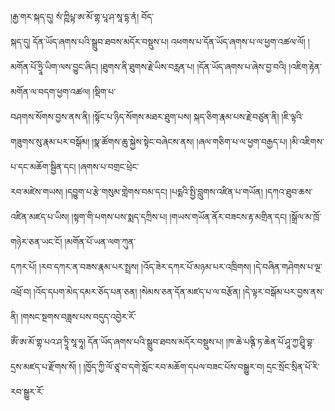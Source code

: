 ﻿  
།རྒྱ་གར་སྐད་དུ། སཾ་ཀྵིཔྟ་ཨ་མོ་གྷ་པཱ་ཤ་སཱ་དྷ་ནཾ། བོད་  
སྐད་དུ། དོན་ཡོད་ཞགས་པའི་སྒྲུབ་ཐབས་མདོར་བསྡུས་པ། འཕགས་པ་དོན་ཡོད་ཞགས་པ་ལ་ཕྱག་འཚལ་ལོ། །མགོན་པོ་ཧྲཱི་ཡིག་ལས་བྱུང་ཞིང། །ཐུགས་ནི་ཐུགས་རྗེ་ཡིས་བརླན་པ། །དོན་ཡོད་ཞགས་པ་ཞེས་བྱ་བའི། །འཇིག་རྟེན་མགོན་ལ་བདག་ཕྱག་འཚལ། །སྡིག་པ་  
བཤགས་སོགས་བྱས་ནས་ནི། །སྟོང་པ་ཉིད་སོགས་མཐར་ཐུག་པས། སྐད་ཅིག་རྣམ་པས་རྗེ་བཙུན་ནི། །ཇི་ལྟའི་གཟུགས་སུ་རྣམ་པར་བསྒོམ། །སྣ་ཚོགས་ཆུ་སྐྱེས་སྟེང་བཞེངས་ནས། །ཞལ་གཅིག་པ་ལ་ཕྱག་བརྒྱད་པ། །མི་འཇིགས་པ་དང་མཆོག་སྦྱིན་དང། །ཞགས་པ་བགྲང་ཕྲེང་  
རབ་མཛེས་གཡས། །དབྱུག་པ་རྩེ་གསུམ་གླེགས་བམ་དང། །པདྨའི་སྤྱི་བླུགས་འཛིན་པ་གཡོན། །དཀའ་ཐུབ་ཆས་འཛིན་མཛད་པ་ཡིས། །སྟག་གི་པགས་པས་སྨད་དཀྲིས་པ། །གཡས་གཡོན་ནོར་བཟངས་རྟ་མགྲིན་དང། །སྒྲོལ་མ་ཁྲོ་གཉེར་ཅན་ཡང་ངོ། །མགོན་པོ་ཡན་ལག་ཀུན་  
དཀར་པོ། །རབ་དཀར་ན་བཟས་རྣམ་པར་སྤྲས། །འོད་ཟེར་དཀར་པོ་མཉམ་པར་འཁྲིགས། །དེ་བཞིན་གཤེགས་པ་ལྔ་འཕྲོ་བ། །འོད་དཔག་མེད་དམར་ཅོད་པན་ཅན། །སེམས་ཅན་དོན་མཛད་པ་ལ་བརྩོན། །དེ་ལྟར་བསྒོམ་པར་བྱས་ནས་ནི། །གསང་སྔགས་བཟླས་པས་བདུད་འབྱེར་རོ་  
ཨོཾ་ཨ་མོ་གྷ་པའ་ཤ་ཏྲཱི་སཱ་ཧཱ། དོན་ཡོད་ཞགས་པའི་སྒྲུབ་ཐབས་མདོར་བསྡུས་པ། །ཁ་ཆེ་པནྚི་ཏ་ཆེན་པོ་ཤཱ་ཀྱ་ཤྲཱི་བྷ་དྲས་མཛད་པ་རྫོགས་སོ། ། །ཁྱོད་ཀྱི་ལོ་ཙཱ་བ་དགེ་སློང་རབ་མཆོག་དཔལ་བཟང་པོས་བསྒྱུར་བ། དྲང་སྲོང་སྲིན་པོ་རི་རབ་སྒྱུར་རོ་  
  
